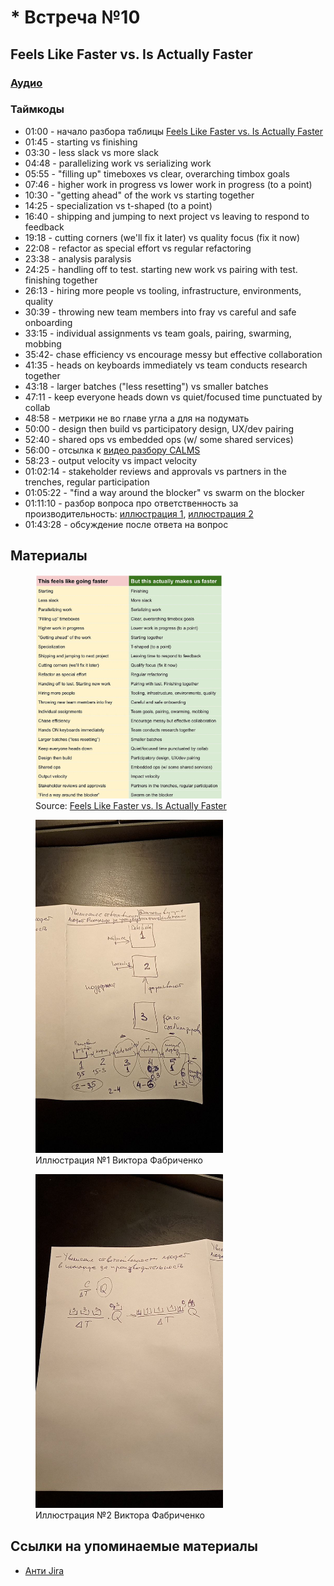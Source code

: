 # * Встреча №10

## Feels Like Faster vs. Is Actually Faster

### [Аудио](https://soundcloud.com/oleg-soroka/vstrecha-10)

### Таймкоды

- 01:00 - начало разбора таблицы <a href="#photo1">Feels Like Faster vs. Is Actually Faster</a>
- 01:45 - starting vs finishing
- 03:30 - less slack vs more slack
- 04:48 - parallelizing work vs serializing work
- 05:55 - "filling up" timeboxes vs clear, overarching timbox goals
- 07:46 - higher work in progress vs lower work in progress (to a point)
- 10:30 - "getting ahead" of the work vs starting together
- 14:25 - specialization vs t-shaped (to a point)
- 16:40 - shipping and jumping to next project vs leaving to respond to feedback
- 19:18 - cutting corners (we'll fix it later) vs quality focus (fix it now)
- 22:08 - refactor as special effort vs regular refactoring
- 23:38 - analysis paralysis
- 24:25 - handling off to test. starting new work vs pairing with test. finishing together
- 26:13 - hiring more people vs tooling, infrastructure, environments, quality
- 30:39 - throwing new team members into fray vs careful and safe onboarding
- 33:15 - individual assignments vs team goals, pairing, swarming, mobbing
- 35:42- chase efficiency vs encourage messy but effective collaboration
- 41:35 - heads on keyboards immediately vs team conducts research together
- 43:18 - larger batches ("less resetting") vs smaller batches
- 47:11 - keep everyone heads down vs quiet/focused time punctuated by collab
- 48:58 - метрики не во главе угла а для на подумать
- 50:00 - design then build vs participatory design, UX/dev pairing
- 52:40 - shared ops vs embedded ops (w/ some shared services)
- 56:00 - отсылка к [видео разбору CALMS](https://youtu.be/K7pR2zsGErc?list=PL4vA46bkT2dJSWqHJEWIo3BbXaZERH7cn)
- 58:23 - output velocity vs impact velocity
- 01:02:14 - stakeholder reviews and approvals vs partners in the trenches, regular participation
- 01:05:22 - "find a way around the blocker" vs swarm on the blocker
- 01:11:10 - разбор вопроса про ответственность за производительность: [иллюстрация 1](#photo_2021-04-13_21-46-54.jpg), [иллюстрация 2](#photo_2021-04-13_21-55-17.jpg)
- 01:43:28 - обсуждение после ответа на вопрос

## Материалы

<p>
<figure>
  <a name="photo1" href="../photo_2021-04-14_09-15-42.jpg">
    <img src="../photo_2021-04-14_09-15-42.jpg" alt="Feels Like Faster vs. Is Actually Faster" width="300"/>
  </a>
  <figcaption>Source: <a href="https://medium.com/hackernoon/feels-like-faster-vs-makes-us-faster-828686facc7e">Feels Like Faster vs. Is Actually Faster</a></figcaption>
</figure>
</p>

<p>
<figure>
  <a name="photo_2021-04-13_21-46-54.jpg" href="../photo_2021-04-13_21-46-54.jpg">
    <img src="../photo_2021-04-13_21-46-54.jpg" alt="Иллюстрация №1 Виктора Фабриченко" width="300"/>
  </a>
  <figcaption>Иллюстрация №1 Виктора Фабриченко</figcaption>
</figure>
</p>

<p>
<figure>
  <a name="photo_2021-04-13_21-55-17.jpg" href="../photo_2021-04-13_21-55-17.jpg">
    <img src="../photo_2021-04-13_21-55-17.jpg" alt="Иллюстрация №2 Виктора Фабриченко" width="300"/>
  </a>
  <figcaption>Иллюстрация №2 Виктора Фабриченко</figcaption>
</figure>
</p>

## Cсылки на упоминаемые материалы

- [Анти Jira](https://www.youtube.com/watch?v=VdwxfocVqcM)
